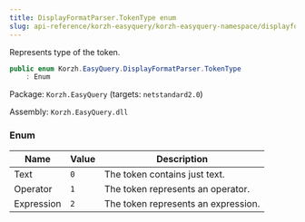 ```yaml
---
title: DisplayFormatParser.TokenType enum
slug: api-reference/korzh-easyquery/korzh-easyquery-namespace/displayformatparser-tokentype-enum
---
```

Represents type of the token.
```csharp
public enum Korzh.EasyQuery.DisplayFormatParser.TokenType
    : Enum

```
Package: `Korzh.EasyQuery` (targets: `netstandard2.0`)

Assembly: `Korzh.EasyQuery.dll`

### Enum

| Name | Value | Description | 
| --- | --- | --- | 
| Text | `0` | The token contains just text. | 
| Operator | `1` | The token represents an operator. | 
| Expression | `2` | The token represents an expression. |